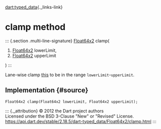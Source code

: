 [dart:typed\_data](../../dart-typed_data/dart-typed_data-library){._links-link}

clamp method
============

::: {.section .multi-line-signature}
[Float64x2](../float64x2-class) clamp(

1.  [Float64x2](../float64x2-class) lowerLimit,
2.  [Float64x2](../float64x2-class) upperLimit

)
:::

Lane-wise clamp [this](../float64x2-class) to be in the range
`lowerLimit`-`upperLimit`.

Implementation {#source}
--------------

``` {.language-dart data-language="dart"}
Float64x2 clamp(Float64x2 lowerLimit, Float64x2 upperLimit);
```

::: {._attribution}
© 2012 the Dart project authors\
Licensed under the BSD 3-Clause \"New\" or \"Revised\" License.\
<https://api.dart.dev/stable/2.18.5/dart-typed_data/Float64x2/clamp.html>
:::
